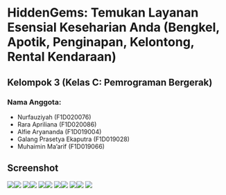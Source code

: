 # HiddenGems: Temukan Layanan Esensial Keseharian Anda (Bengkel, Apotik, Penginapan, Kelontong, Rental Kendaraan)

## Kelompok 3 (Kelas C: Pemrograman Bergerak)

### Nama Anggota:

- Nurfauziyah (F1D020076)
- Rara Apriliana (F1D020086)
- Alfie Aryananda (F1D019004)
- Galang Prasetya Ekaputra (F1D019028)
- Muhaimin Ma’arif (F1D019066)

## Screenshot

![](/docs/01-splash.png)![](/docs/02-home.png)
![](/docs/03-find.png)![](/docs/04-place.png)
![](/docs/05-review.png)![](/docs/06-add.png)
![](/docs/07-add.png)![](/docs/08-login.png)
![](/docs/09-register.png)![](/docs/10-profile.png)
![](/docs/11-about.png)
